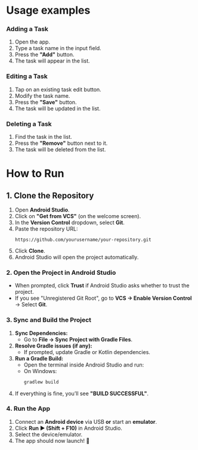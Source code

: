 # Usage examples
### Adding a Task
1. Open the app.
2. Type a task name in the input field.
3. Press the **"Add"** button.
4. The task will appear in the list.

### Editing a Task
1. Tap on an existing task edit button.
2. Modify the task name.
3. Press the **"Save"** button.
4. The task will be updated in the list.

### Deleting a Task
1. Find the task in the list.
2. Press the **"Remove"** button next to it.
3. The task will be deleted from the list.

# How to Run
## 1. Clone the Repository
1. Open **Android Studio**.
2. Click on **"Get from VCS"** (on the welcome screen).
3. In the **Version Control** dropdown, select **Git**.
4. Paste the repository URL:
   ```
   https://github.com/yourusername/your-repository.git
   ```
5. Click **Clone**.
6. Android Studio will open the project automatically.

### 2. Open the Project in Android Studio
- When prompted, click **Trust** if Android Studio asks whether to trust the project.
- If you see "Unregistered Git Root", go to **VCS → Enable Version Control** → Select **Git**.

### 3. Sync and Build the Project
1. **Sync Dependencies:**
   - Go to **File → Sync Project with Gradle Files**.
2. **Resolve Gradle issues (if any):**
   - If prompted, update Gradle or Kotlin dependencies.
3. **Run a Gradle Build:**
   - Open the terminal inside Android Studio and run:
   - On Windows:
     ```sh
     gradlew build
     ```
4. If everything is fine, you’ll see **"BUILD SUCCESSFUL"**.

### 4️. Run the App
1. Connect an **Android device** via USB **or** start an **emulator**.
2. Click **Run ▶ (Shift + F10)** in Android Studio.
3. Select the device/emulator.
4. The app should now launch! 🚀
